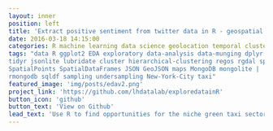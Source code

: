 ```yaml
---
layout: inner
position: left
title: 'Extract positive sentiment from twitter data in R - geospatial and temporal clustering (USA only)'
date: 2016-03-18 14:15:00
categories: R machine learning data science geolocation temporal clustering twitter
tags: "data R ggplot2 EDA exploratory data-analysis data-munging dplyr| 
tidyr jsonlite lubridate cluster hierarchical-clustering regos rgdal sp | 
SpatialPoints SpatialDataFrames JSON GeoJSON maps MongoDB mongolite | 
rmongodb sqldf sampling undersampling New-York-City taxi"
featured_image: 'img/posts/edav2.png'
project_link: 'https://github.com/lhdatalab/exploredatainR'
button_icon: 'github'
button_text: 'View on Github'
lead_text: 'Use R to find opportunities for the niche green taxi sector to earn more revenue in an industry dominated by yellow taxis in New York City. Read recommedations on https://github.com/lhdatalab/exploredatainR'
---
```

